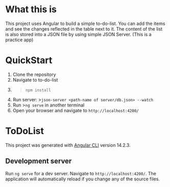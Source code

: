 # What this is
This project uses Angular to build a simple to-do-list. You can add the items and see the changes reflected in the table next to it. The content of the list is also stored into a JSON file by using simple JSON Server.  (This is a practice app)

# QuickStart
1. Clone the repository
2. Navigate to to-do-list
3. > `npm install`
4. Run server: >`json-server <path-name of server/db.json> --watch`
5. Run >`ng serve` in another terminal
6. Open your browser and navigate to `http://localhost:4200/`


# ToDoList
This project was generated with [Angular CLI](https://github.com/angular/angular-cli) version 14.2.3.

## Development server

Run `ng serve` for a dev server. Navigate to `http://localhost:4200/`. The application will automatically reload if you change any of the source files.


